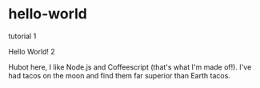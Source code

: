 # hello-world
tutorial 1

Hello World! 2

Hubot here, I like Node.js and Coffeescript (that's what I'm made of!).
I've had tacos on the moon and find them far superior than Earth tacos.
